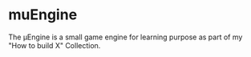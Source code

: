 # muEngine
The µEngine is a small game engine for learning purpose as part of my "How to build X" Collection.
